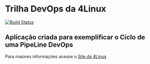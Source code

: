 # Trilha DevOps da 4Linux

<!-- Altere a Flag abaixo com sua URL do Travis -->
[![Build Status](https://travis-ci.com/AndreMTS/DevOpsLab-HelloWorld.svg?branch=master)](https://travis-ci.com/AndreMTS/DevOpsLab-HelloWorld)

## Aplicação criada para exemplificar o Ciclo de uma PipeLine DevOps


Para maiores informações acesse o [Site da 4Linux](https://www.4linux.com.br/cursos/devops)
